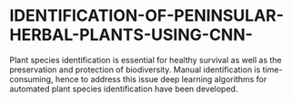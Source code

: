 # IDENTIFICATION-OF-PENINSULAR-HERBAL-PLANTS-USING-CNN-
Plant species identification is essential for healthy survival as well as the preservation and protection of biodiversity. Manual identification is time- consuming, hence to address this issue deep learning algorithms for automated plant species identification have been developed.
